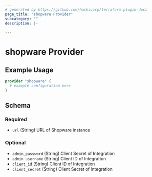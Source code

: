 ```yaml
---
# generated by https://github.com/hashicorp/terraform-plugin-docs
page_title: "shopware Provider"
subcategory: ""
description: |-
  
---
```


# shopware Provider



## Example Usage

```terraform
provider "shopware" {
  # example configuration here
}
```

<!-- schema generated by tfplugindocs -->
## Schema

### Required

- `url` (String) URL of Shopware instance

### Optional

- `admin_password` (String) Client Secret of Integration
- `admin_username` (String) Client ID of Integration
- `client_id` (String) Client ID of Integration
- `client_secret` (String) Client Secret of Integration
